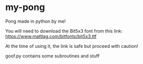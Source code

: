 # my-pong
Pong made in python by me!

You will need to download the Bit5x3 font from this link: https://www.mattlag.com/bitfonts/bit5x3.ttf

At the time of using it, the link is safe but proceed with caution!

goof.py contains some subroutines and stuff
